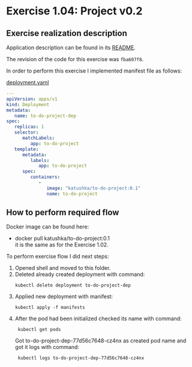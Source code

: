 # Exercise 1.04: Project v0.2

## Exercise realization description

Application description can be found in its [README](../to-do-project/README.md).

The revision of the code for this exercise was `fba607f8`.

In order to perform this exercise I implemented manifest file as follows:

[deployment.yaml](./manifests/deployment.yaml)
```yaml
---
apiVersion: apps/v1
kind: Deployment
metadata:
   name: to-do-project-dep
spec:
   replicas: 1
   selector:
      matchLabels:
         app: to-do-project
   template:
      metadata:
         labels:
            app: to-do-project
      spec:
         containers:
            -
               image: "katushka/to-do-project:0.1"
               name: to-do-project
```

## How to perform required flow

Docker image can be found here:
- docker pull katushka/to-do-project:0.1  
it is the same as for the Exercise 1.02.

To perform exercise flow I did next steps:

1. Opened shell and moved to this folder. 
2. Deleted already created deployment with command:
    ```shell
    kubectl delete deployment to-do-project-dep
    ```
3. Applied new deployment with manifest:
    ```shell
    kubectl apply -f manifests                     
   ```
5. After the pod had been initialized checked its name with command:
   ```shell
    kubectl get pods
   ```
   Got to-do-project-dep-77d56c7648-cz4nx as created pod name and got it logs with command:
   ```shell
    kubectl logs to-do-project-dep-77d56c7648-cz4nx 
   ```